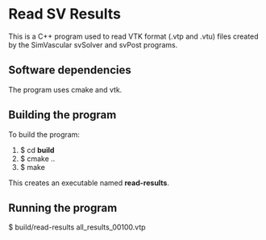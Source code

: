 
# Read SV Results

This is a C++ program used to read VTK format (.vtp and .vtu) files created by the SimVascular svSolver and svPost programs.

## Software dependencies
The program uses cmake and vtk. 

## Building the program
To build the program:
1. $ cd **build** 
2. $ cmake ..
3. $ make

This creates an executable named **read-results**.

## Running the program
$ build/read-results all_results_00100.vtp
